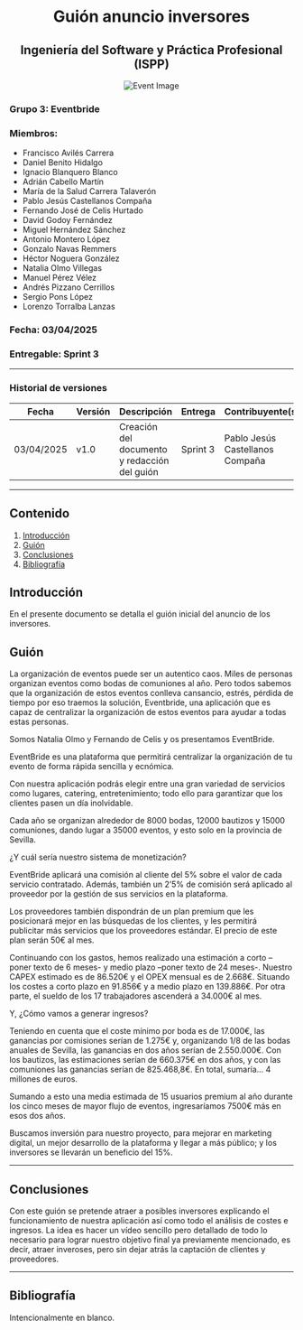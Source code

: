 # <center>Guión anuncio inversores</center>
## <center>Ingeniería del Software y Práctica Profesional (ISPP)</center>
<center><img src="https://iili.io/3BcQ3YJ.md.png" alt="Event Image"></center>

### Grupo 3: Eventbride

### Miembros:
- Francisco Avilés Carrera
- Daniel Benito Hidalgo
- Ignacio Blanquero Blanco
- Adrián Cabello Martín
- María de la Salud Carrera Talaverón
- Pablo Jesús Castellanos Compaña
- Fernando José de Celis Hurtado
- David Godoy Fernández
- Miguel Hernández Sánchez
- Antonio Montero López
- Gonzalo Navas Remmers
- Héctor Noguera González
- Natalia Olmo Villegas
- Manuel Pérez Vélez
- Andrés Pizzano Cerrillos
- Sergio Pons López
- Lorenzo Torralba Lanzas

### Fecha: 03/04/2025

### Entregable: Sprint 3

---

### Historial de versiones

| Fecha      | Versión | Descripción                                | Entrega  | Contribuyente(s)                    |
|------------|---------|--------------------------------------------|----------|-------------------------------------|
| 03/04/2025 | v1.0    | Creación del documento y redacción del guión | Sprint 3 | Pablo Jesús Castellanos Compaña |

---

## Contenido
1. [Introducción](#intro)
2. [Guión](#id1)
10. [Conclusiones](#conclusiones)
11. [Bibliografía](#bib)


<div id='intro'></div>

## Introducción

En el presente documento se detalla el guión inicial del anuncio de los inversores.

<div id='id1'></div>

## Guión



La organización de eventos puede ser un autentico caos. Miles de personas organizan eventos como bodas de comuniones al año. Pero todos sabemos que la organización de estos eventos conlleva cansancio, estrés, pérdida de tiempo por eso traemos la solución, Eventbride, una aplicación que es capaz de centralizar la organización de estos eventos para ayudar a todas estas personas.

Somos Natalia Olmo y Fernando de Celis y os presentamos EventBride.

EventBride es una plataforma que permitirá centralizar la organización de tu evento de forma rápida sencilla y ecnómica.

Con nuestra aplicación podrás elegir entre una gran variedad de servicios como lugares, catering, entretenimiento; todo ello para garantizar que los clientes pasen un día inolvidable.

Cada año se organizan alrededor de 8000 bodas, 12000 bautizos y 15000 comuniones, dando lugar a 35000 eventos, y esto solo en la provincia de Sevilla.

¿Y cuál sería nuestro sistema de monetización?

EventBride aplicará una comisión al cliente del 5% sobre el valor  de cada servicio contratado. Además, también un 2’5% de comisión será aplicado al proveedor por la gestión de sus servicios en la plataforma.

Los proveedores también dispondrán de un plan premium que les posicionará mejor en las búsquedas de los clientes, y les permitirá publicitar más servicios que los proveedores estándar. El precio de este plan serán 50€ al mes.

Continuando con los gastos, hemos realizado una estimación a corto
–poner texto de 6 meses-  y medio plazo –poner texto de 24 meses-. Nuestro CAPEX estimado es de 86.520€ y el OPEX mensual es de 2.668€. Situando los costes a corto plazo en 91.856€ y a medio plazo en 139.886€. Por otra parte, el sueldo de los 17 trabajadores ascenderá a 34.000€ al mes.

Y, ¿Cómo vamos a generar ingresos?

Teniendo en cuenta que el coste mínimo por boda es de 17.000€, las ganancias por comisiones serían de 1.275€ y, organizando 1/8 de las bodas anuales de Sevilla, las ganancias en dos años serían de 2.550.000€. Con los bautizos, las estimaciones serían de 660.375€ en dos años, y con las comuniones las ganancias serían de 825.468,8€. En total, sumaría... 4 millones de euros.

Sumando a esto una media estimada de 15 usuarios premium al año durante los cinco meses de mayor flujo de eventos, ingresaríamos 7500€ más en esos dos años.

Buscamos inversión para nuestro proyecto, para mejorar en marketing digital, un mejor desarrollo de la plataforma y llegar a más público; y los inversores se llevarán un beneficio del 15%.

---

<div id='conclusiones'></div>

## Conclusiones

Con este guión se pretende atraer a posibles inversores explicando el funcionamiento de nuestra aplicación así como todo el análisis de costes e ingresos. La idea es hacer un vídeo sencillo pero detallado de todo lo necesario para lograr nuestro objetivo final ya previamente mencionado, es decir, atraer inveroses, pero sin dejar atrás la captación de clientes y proveedores.

---

<div id='bib'></div>

## Bibliografía

Intencionalmente en blanco.
